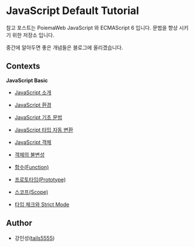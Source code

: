 # JavaScript Default Tutorial

참고 포스트는 PoiemaWeb JavaScript 와 ECMAScript 6 입니다. 문법을 향상 시키기 위한 저장소 입니다.

중간에 알아두면 좋은 개념들은 블로그에 올리겠습니다.

## Contexts

**JavaScript Basic**
   
- [JavaScript 소개](./JavaScript_Basic/00_introduction.md)

- [JavaScript 환경](./JavaScript_Basic/01_js_enviromnent.md)

- [JavaScript 기초 문법](./JavaScript_Basic/02_js_syntax.md)

- [JavaScript 타입 자동 변환](./JavaScript_Basic/03_js_type_coercion.md)

- [JavaScript 객체](./JavaScript_Basic/04_js_object.md)

- [객체의 불변성](./JavaScript_Basic/05_object_immutable.md)

- [함수(Function)](./JavaScript_Basic/06_function.md)

- [프로토타입(Prototype)](./JavaScript_Basic/07_prototype.md)

- [스코프(Scope)](./JavaScript_Basic/08_scope.md)

- [타입 체크와 Strict Mode](./JavaScript_Basic/09_type_and_strict.md)

## Author

- 강인성([tails5555](https://github.com/tails5555))